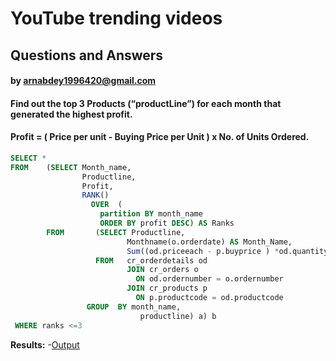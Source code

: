 # YouTube trending videos
## Questions and Answers
#### by arnabdey1996420@gmail.com


#### Find out the top 3 Products (“productLine”) for each month that generated the highest profit.
#### Profit = ( Price per unit - Buying Price per Unit ) x No. of Units Ordered.

````sql
SELECT *
FROM    (SELECT Month_name,
                Productline,
                Profit,
                RANK()
                  OVER  (
                    partition BY month_name
                    ORDER BY profit DESC) AS Ranks
        FROM       (SELECT Productline,
                          Monthname(o.orderdate) AS Month_Name,
                          Sum((od.priceeach - p.buyprice ) *od.quantityordered) AS Profit
                   FROM   cr_orderdetails od
                          JOIN cr_orders o
                            ON od.ordernumber = o.ordernumber
                          JOIN cr_products p
                            ON p.productcode = od.productcode
                 GROUP  BY month_name,
                             productline) a) b
 WHERE ranks <=3
````
**Results:**
-[Output](https://github.com/KopiteArnab/Car-Retailer/blob/a2e8c1c3b0c621fe5cc38978d939c7a6f91432e7/Output/Question_1.csv)
